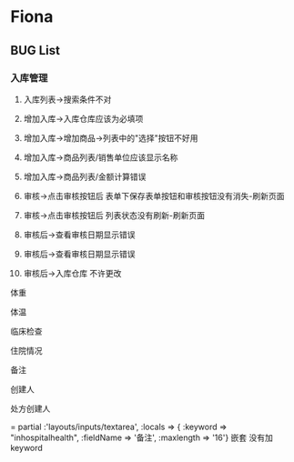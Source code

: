 # Fiona

## BUG List

### 入库管理
1. 入库列表->搜索条件不对
1. 增加入库->入库仓库应该为必填项
1. 增加入库->增加商品->列表中的"选择"按钮不好用
1. 增加入库->商品列表/销售单位应该显示名称
1. 增加入库->商品列表/金额计算错误

1. 审核->点击审核按钮后 表单下保存表单按钮和审核按钮没有消失-刷新页面
1. 审核->点击审核按钮后 列表状态没有刷新-刷新页面
1. 审核后->查看审核日期显示错误
1. 审核后->查看审核日期显示错误
1. 审核后->入库仓库 不许更改

体重

体温 

临床检查

住院情况

备注

创建人

处方创建人

= partial :'layouts/inputs/textarea', :locals => { :keyword => "inhospitalhealth", :fieldName => '备注', :maxlength => '16'} 嵌套 没有加 keyword